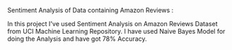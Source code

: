Sentiment Analysis of Data containing Amazon Reviews :

In this project I've used Sentiment Analysis on Amazon Reviews Dataset from UCI Machine Learning Repository. I have used Naive Bayes Model for doing the Analysis and have got 78% Accuracy.
